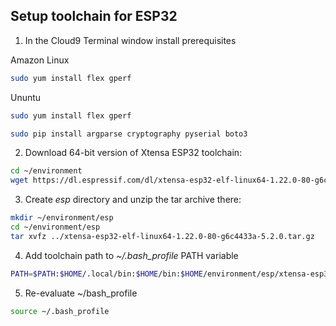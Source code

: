 ## Setup toolchain for ESP32

1. In the Cloud9 Terminal window install prerequisites

Amazon Linux
```bash
sudo yum install flex gperf
```
Ununtu
```bash
sudo yum install flex gperf
```

```bash
sudo pip install argparse cryptography pyserial boto3
```

2. Download 64-bit version of Xtensa ESP32 toolchain:

```bash
cd ~/environment
wget https://dl.espressif.com/dl/xtensa-esp32-elf-linux64-1.22.0-80-g6c4433a-5.2.0.tar.gz
```

3. Create *esp* directory and unzip the tar archive there:

```bash
mkdir ~/environment/esp
cd ~/environment/esp
tar xvfz ../xtensa-esp32-elf-linux64-1.22.0-80-g6c4433a-5.2.0.tar.gz
```

4. Add toolchain path to *~/.bash_profile* PATH variable

```bash
PATH=$PATH:$HOME/.local/bin:$HOME/bin:$HOME/environment/esp/xtensa-esp32-elf/bin
```

5. Re-evaluate ~/bash_profile

```bash
source ~/.bash_profile
```
